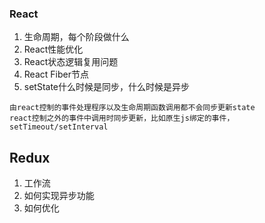 

### React

1. 生命周期，每个阶段做什么
2. React性能优化
3. React状态逻辑复用问题
4. React Fiber节点
5. setState什么时候是同步，什么时候是异步

```
由react控制的事件处理程序以及生命周期函数调用都不会同步更新state
react控制之外的事件中调用时同步更新，比如原生js绑定的事件，setTimeout/setInterval
```



## Redux

1. 工作流
2. 如何实现异步功能
3. 如何优化

